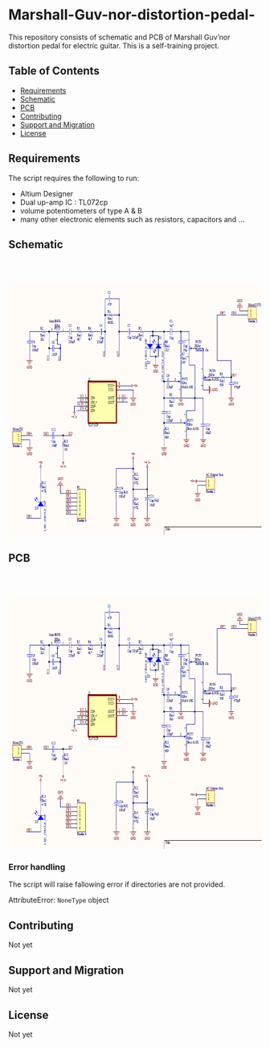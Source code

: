 # Marshall-Guv-nor-distortion-pedal-

This repository consists of schematic and PCB of Marshall Guv’nor distortion pedal for electric guitar. 
This is a self-training project.


Table of Contents
-----------------

  * [Requirements](#requirements)
  * [Schematic](#schematic)
  * [PCB](#pcb)
  * [Contributing](#contributing)
  * [Support and Migration](#support-and-migration)
  * [License](#license)

Requirements
------------

The script requires the following to run:

  * Altium Designer
  * Dual up-amp IC : TL072cp
  * volume potentiometers of type A & B
  * many other electronic elements such as resistors, capacitors and ...


Schematic
-----

<br/>
<br/>
<p align="center">
<img src= "https://github.com/Anahita-ghloo/Marshall-Guv-nor-distortion-pedal-/blob/main/2021-10-11_19-00-25.png" width="800" height="500">
</p>

PCB
-----

<br/>
<br/>
<p align="center">
<img src= "https://github.com/Anahita-ghloo/Marshall-Guv-nor-distortion-pedal-/blob/main/2021-10-11_19-00-25.png" width="800" height="500">
</p>

### Error handling

The script will raise fallowing error if directories are not provided.

AttributeError: `NoneType` object

Contributing
-----

Not yet

Support and Migration
-----

Not yet

License
-----

Not yet
